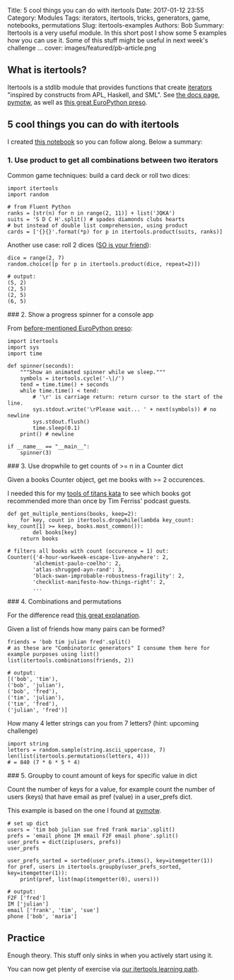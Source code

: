 Title: 5 cool things you can do with itertools
Date: 2017-01-12 23:55
Category: Modules
Tags: iterators, itertools, tricks, generators, game, notebooks, permutations
Slug: itertools-examples
Authors: Bob
Summary: Itertools is a very useful module. In this short post I show some 5 examples how you can use it. Some of this stuff might be useful in next week's challenge ...
cover: images/featured/pb-article.png

## What is itertools?

Itertools is a stdlib module that provides functions that create [iterators](http://stackoverflow.com/questions/9884132/what-exactly-are-pythons-iterator-iterable-and-iteration-protocols) "inspired by constructs from APL, Haskell, and SML". See [the docs page](https://docs.python.org/3/library/itertools.html), [pymotw](https://pymotw.com/2/itertools/), as well as [this great EuroPython preso](https://github.com/vterron/EuroPython-2016/blob/master/kung-fu-itertools.ipynb).

## 5 cool things you can do with itertools

I created [this notebook](https://github.com/pybites/blog_code/blob/master/notebooks/itertools.ipynb) so you can follow along. Below a summary:

### 1. Use product to get all combinations between two iterators

Common game techniques: build a card deck or roll two dices:

	import itertools
	import random 

	# from Fluent Python
	ranks = [str(n) for n in range(2, 11)] + list('JQKA')
	suits = 'S D C H'.split() # spades diamonds clubs hearts
	# but instead of double list comprehension, using product
	cards = ['{}{}'.format(*p) for p in itertools.product(suits, ranks)]

Another use case: roll 2 dices ([SO is your friend](http://stackoverflow.com/questions/3099987/generating-permutations-with-repetitions-in-python)): 

	dice = range(2, 7)
	random.choice([p for p in itertools.product(dice, repeat=2)])

	# output: 
	(5, 2)
	(2, 5)
	(2, 5)
	(6, 5)

### 2. Show a progress spinner for a console app

From [before-mentioned EuroPython preso](https://github.com/vterron/EuroPython-2016/blob/master/kung-fu-itertools.ipynb):

	import itertools
	import sys
	import time

	def spinner(seconds):
		"""Show an animated spinner while we sleep."""
		symbols = itertools.cycle('-\|/')
		tend = time.time() + seconds
		while time.time() < tend:
			# '\r' is carriage return: return cursor to the start of the line.
			sys.stdout.write('\rPlease wait... ' + next(symbols)) # no newline
			sys.stdout.flush()
			time.sleep(0.1)
		print() # newline

	if __name__ == "__main__":
		spinner(3)

### 3. Use dropwhile to get counts of >= n in a Counter dict

Given a books Counter object, get me books with >= 2 occurences. 

I needed this for my [tools of titans kata](http://bobbelderbos.com/2016/12/code-kata/) to see which books got recommended more than once by Tim Ferriss' podcast guests. 

	def get_multiple_mentions(books, keep=2):
		for key, count in itertools.dropwhile(lambda key_count: key_count[1] >= keep, books.most_common()):
			del books[key]
		return books

	# filters all books with count (occurence = 1) out:
	Counter({'4-hour-workweek-escape-live-anywhere': 2,
			'alchemist-paulo-coelho': 2,
			'atlas-shrugged-ayn-rand': 3,
			'black-swan-improbable-robustness-fragility': 2,
			'checklist-manifesto-how-things-right': 2,
			...

### 4. Combinations and permutations

For the difference read [this great explanation](https://betterexplained.com/articles/easy-permutations-and-combinations/). 

Given a list of friends how many pairs can be formed?

	friends = 'bob tim julian fred'.split()
	# as these are "Combinatoric generators" I consume them here for example purposes using list()
	list(itertools.combinations(friends, 2))

	# output:
	[('bob', 'tim'),
	('bob', 'julian'),
	('bob', 'fred'),
	('tim', 'julian'),
	('tim', 'fred'),
	('julian', 'fred')]

How many 4 letter strings can you from 7 letters? (hint: upcoming challenge)

	import string
	letters = random.sample(string.ascii_uppercase, 7)
	len(list(itertools.permutations(letters, 4)))
	# = 840 (7 * 6 * 5 * 4)

### 5. Groupby to count amount of keys for specific value in dict

Count the number of keys for a value, for example count the number of users (keys) that have email as pref (value) in a user_prefs dict.

This example is based on the one I found at [pymotw](https://pymotw.com/2/itertools/).

	# set up dict
	users = 'tim bob julian sue fred frank maria'.split()
	prefs = 'email phone IM email F2F email phone'.split()
	user_prefs = dict(zip(users, prefs))
	user_prefs

	user_prefs_sorted = sorted(user_prefs.items(), key=itemgetter(1))
	for pref, users in itertools.groupby(user_prefs_sorted, key=itemgetter(1)):
		print(pref, list(map(itemgetter(0), users)))

	# output: 
	F2F ['fred']
	IM ['julian']
	email ['frank', 'tim', 'sue']
	phone ['bob', 'maria']

## Practice

Enough theory. This stuff only sinks in when you actively start using it.

You can now get plenty of exercise via [our itertools learning path](https://codechalleng.es/bites/paths/itertools).
